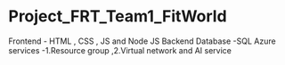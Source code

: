 # Project_FRT_Team1_FitWorld
Frontend    - HTML , CSS , JS and Node JS     Backend  Database  -SQL    Azure services  -1.Resource group ,2.Virtual network and AI service
